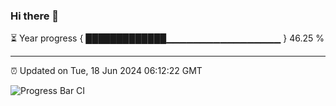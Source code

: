 ### Hi there 👋

⏳ Year progress { █████████████▁▁▁▁▁▁▁▁▁▁▁▁▁▁▁▁▁ } 46.25 %

---

⏰ Updated on Tue, 18 Jun 2024 06:12:22 GMT

![Progress Bar CI](https://github.com/Shyam-Makwana/GitHub-Actions-Demo/workflows/Progress%20Bar%20CI/badge.svg)
